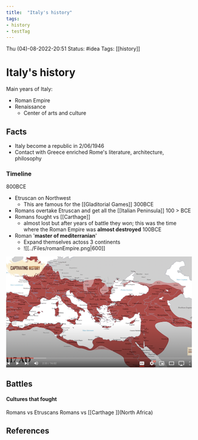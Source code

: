 ```yaml
---
title:  "Italy's history"
tags:
- history
- testTag
---
```


Thu (04)-08-2022-20:51
Status: #idea
Tags: [[history]]

# Italy's history

Main years of Italy:
- Roman Empire 
- Renaissance
	- Center of arts and culture


## Facts
- Italy become a republic in  2/06/1946
- Contact with Greece enriched Rome's literature, architecture, philosophy



### Timeline
800BCE
- Etruscan on Northwest 
	- This are famous for the [[Gladitorial Games]]
300BCE
- Romans overtake Etruscan and get all the [[Italian Peninsula]]
100 > BCE
- Romans fought vs [[Carthage]] 
	-  almost lost but after years of battle they won; this was the time where the Roman Empire was **almost destroyed**
100BCE
- Roman '**master of mediterranian**' 
	- Expand themselves actoss 3 continents
	- ![[../Files/romanEmpire.png|600]]


![romanEmpire](Files/romanEmpire.png)

## Battles

#### Cultures that fought
Romans vs Etruscans
Romans vs [[Carthage ]](North Africa)


## References
